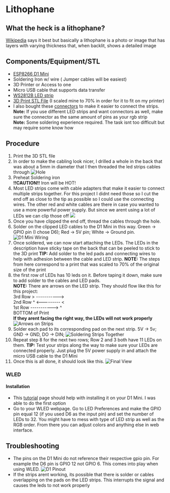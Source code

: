 # Lithophane
## What the heck is a lithophane?
[Wikipedia](https://en.wikipedia.org/wiki/Lithophane) says it best but basically a lithophane is a photo or image that has layers with varying thickness that, when backlit, shows a detailed image
## Components/Equipment/STL
- [ESP8266 D1 Mini](https://www.amazon.com/Organizer-ESP8266-Internet-Development-Compatible/dp/B081PX9YFV/ref=sr_1_3?crid=109ZXS64RHJ6L&keywords=esp8266+d1+mini&qid=1662656774&sprefix=esp8266+d1%2Caps%2C203&sr=8-3)
- Soldering Iron w/ wire ( Jumper cables will be easiest)
- 3D Printer or Access to one
- Micro USB cable that supports data transfer
- [WS2812B LED strip](https://www.amazon.com/dp/B01CDTED80?psc=1&ref=ppx_yo2ov_dt_b_product_details)
- [3D Print STL File](https://www.thingiverse.com/thing:4831736) (I scaled mine to 70% in order for it to fit on my printer)
- I also bought these [connectors](https://www.amazon.com/dp/B08KHHKT5N?psc=1&ref=ppx_yo2ov_dt_b_product_details) to make it easier to connect the strips. 
**Note:** If you use different LED strips and want connectors as well, make sure the connector as the same amount of pins as your rgb strip  
**Note:** Some soldering experience required. The task isnt too difficult but may require some know how
## Procedure
1. Print the 3D STL file
1. In order to make the cabling look nicer, I drilled a whole in the back that was about a 5mm in diameter that I then threaded the led strips cables through ![Hole](./images/hole.jpg)
2. Preheat Soldering iron  
**!!CAUTION!!** Iron will be HOT!
3. Most LED strips come with cable adapters that make it easier to connect multiple strips together. For this project I didnt need those so I cut the end off as close to the tip as possible so I could use the connecting wires. The other red and white cables are there in case you wanted to use a more powerful power supply. But since we arent using a lot of LEDs we can clip those off ![](./images/cut_wiring.jpg)
4. Once you have clipped the end off, thread the cables through the hole.
5. Solder on the clipped LED cables to the D1 Mini in this way. Green -> GPIO pin (I chose D6); Red -> 5V pin; White -> Ground pin. ![D1 Mini Wiring](./images/d1_wiring.jpg)
6. Once soldered, we can now start attaching the LEDs. The LEDs in the description have sticky tape on the back that can be peeled to stick to the 3D print
**TIP:** Add solder to the led pads and connecting wires to help with adhesion between the cable and LED strip.
**NOTE:** The steps from here correspond to a print that was scaled to 70% of the original size of the print
7. the first row of LEDs has 10 leds on it. Before taping it down, make sure to add solder to the cables and LED pads.  
**NOTE:** There are arrows on the LED strip. They should flow like this for this project:  
3rd Row > ----------->    
2nd Row ^ <--------- <   
1st Row -----------> ^   
BOTTOM of Print  
**If they arent facing the right way, the LEDs will not work properly**
![Arrows on Strips](./images/arrows.jpg)
1. Solder each pad to its corresponding pad on the next strip. 5V -> 5v; GND -> GND, DO -> DIN; ![Soldering Strips Together](./images/strip_wiring.jpg)
2. Repeat step 8 for the next two rows; Row 2 and 3 both have 11 LEDs on them.
**TIP:** Test your strips along the way to make sure your LEDs are connected properly. Just plug the 5V power supply in and attach the micro USB cable to the D1 Mini
10. Once this is all done, it should look like this. ![Final View](./images/final.jpg)
### WLED
#### Installation
- This [tutorial](https://kno.wled.ge/basics/install-binary/) page should help with installing it on your D1 Mini. I was able to do the first option
- Go to your WLED webpage. Go to LED Preferences and make the GPIO pin equal 12 (if you used D6 as the input pin) and set the number of LEDs to 32. You might have to mess with type of LED strip as well as the RGB order. From there you can adjust colors and anything else in web interface.
## Troubleshooting
- The pins on the D1 Mini do not reference their respective gpio pin. For example the D6 pin is GPIO 12 not GPIO 6. This comes into play when using WLED. ![D1 Pinout](./images/d1_pinout.png)
- If the strips arent working, its possible that there is solder or cables overlapping on the pads on the LED strips. This interrupts the signal and causes the leds to not work properly
